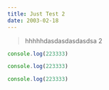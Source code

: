 ```yaml
---
title: Just Test 2
date: 2003-02-18
---
```


> hhhhhdasdasdasdasdsa 2

```js
console.log(223333)
```

```js
console.log(223333)
```

```js
console.log(223333)
```
